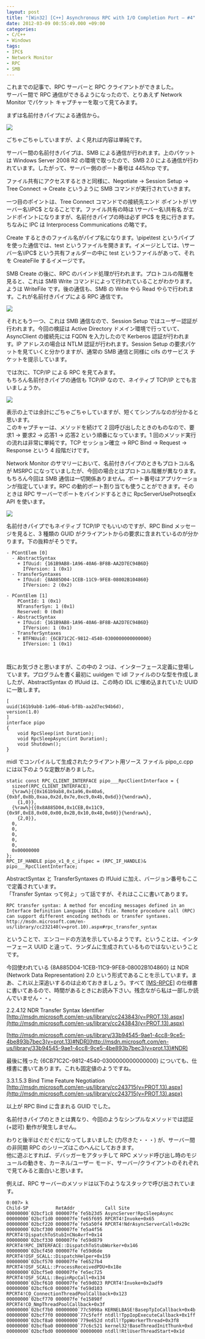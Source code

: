 ```yaml
---
layout: post
title: "[Win32] [C++] Asynchronous RPC with I/O Completion Port – #4"
date: 2012-03-09 00:55:49.000 +09:00
categories:
- C/C++
- Windows
tags:
- IPC$
- Network Monitor
- RPC
- SMB
---
```


これまでの記事で、RPC サーバーと RPC クライアントができました。 <br />
サーバー間で RPC 通信ができるようになったので、とりあえず Network Monitor でパケット キャプチャーを取って見てみます。

 
まずは名前付きパイプによる通信から。

 
![]({{site.assets_url}}2012-03-09-image2.png)

 
ごちゃごちゃしていますが、よく見れば内容は単純です。

 
サーバー間の名前付きパイプは、SMB による通信が行われます。上のパケットは Windows Server 2008 R2 の環境で取ったので、SMB 2.0 による通信が行われています。したがって、サーバー側のポート番号は 445/tcp です。

 
ファイル共有にアクセスするときと同様に、Negotiate → Session Setup → Tree Connect → Create というように SMB コマンドが実行されていきます。

 
一つ目のポイントは、Tree Connect コマンドでの接続先エンド ポイントが \\サーバー名\IPC$ となることです。ファイル共有の時は \\サーバー名\共有名 がエンドポイントになりますが、名前付きパイプの時は必ず IPC$ を見に行きます。ちなみに IPC は Interprocess Communications の略です。

 
Create するときのファイル名がパイプ名になります。\pipe\test というパイプを使った通信では、test というファイルを開きます。イメージとしては、\\サーバー名\IPC$ という共有フォルダーの中に test というファイルがあって、それを CreateFile するイメージです。

 
SMB Create の後に、RPC のバインド処理が行われます。プロトコルの階層を見ると、これは SMB Write コマンドによって行われていることがわかります。ようは WriteFile です。後の通信も、SMB の Write やら Read やらで行われます。これが名前付きパイプによる RPC 通信です。

 
![]({{site.assets_url}}2012-03-09-image3.png)

 
それともう一つ、これは SMB 通信なので、Session Setup ではユーザー認証が行われます。今回の検証は Active Directory ドメイン環境で行っていて、AsyncClient の接続先には FQDN を入力したので Kerberos 認証が行われます。IP アドレスの場合は NTLM 認証が行われます。Session Setup の要求パケットを見ていくと分かりますが、通常の SMB 通信と同様に cifs のサービス チケットを提示しています。

 
では次に、TCP/IP による RPC を見てみます。 <br />
もちろん名前付きパイプの通信も TCP/IP なので、ネイティブ TCP/IP とでも言いましょうか。

 
![]({{site.assets_url}}2012-03-09-image4.png)

 
表示の上では余計にごちゃごちゃしていますが、短くてシンプルなのが分かると思います。 <br />
このキャプチャーは、メソッドを続けて 2 回呼び出したときのものなので、要求1 → 要求2 → 応答1 → 応答2 という順番になっています。1 回のメソッド実行の流れは非常に単純です。TCP セッション確立 → RPC Bind → Request → Response という 4 段階だけです。

 
Network Monitor のサマリーにおいて、名前付きパイプのときもプロトコル名が MSRPC になっていましたが、今回の場合とはプロトコル階層が異なります。もちろん今回は SMB 通信は一切関係ありません。ポート番号はアプリケーションが指定しています。RPC の動的ポート割り当ても使うことができます。そのときは RPC サーバーでポートをバインドするときに RpcServerUseProtseqEx API を使います。

 
![]({{site.assets_url}}2012-03-09-image5.png)

 
名前付きパイプでもネイティブ TCP/IP でもいいのですが、RPC Bind メッセージを見ると、3 種類の GUID がクライアントからの要求に含まれているのが分かります。下の抜粋がそうです。

 
```
- PContElem [0] 
  - AbstractSyntax 
    + IfUuid: {161B9AB8-1A96-40A6-BF8B-AA2D7EC94B6D} 
      IfVersion: 1 (0x1) 
  - TransferSyntaxes 
    + IfUuid: {8A885D04-1CEB-11C9-9FE8-08002B104860} 
      IfVersion: 2 (0x2)

- PContElem [1] 
    PContId: 1 (0x1) 
    NTransferSyn: 1 (0x1) 
    Reserved: 0 (0x0) 
  - AbstractSyntax 
    + IfUuid: {161B9AB8-1A96-40A6-BF8B-AA2D7EC94B6D} 
      IfVersion: 1 (0x1) 
  - TransferSyntaxes 
    + BTFNUuid: {6CB71C2C-9812-4540-0300000000000000} 
      IfVersion: 1 (0x1)

 
```
 
既にお気づきと思いますが、この中の 2 つは、インターフェース定義に登場しています。プログラムを書く最初に uuidgen で idl ファイルのひな型を作成しましたが、AbstractSyntax の IfUuid は、この時の IDL に埋め込まれていた UUID に一致します。

 
```
[ 
uuid(161b9ab8-1a96-40a6-bf8b-aa2d7ec94b6d), 
version(1.0) 
] 
interface pipo 
{ 
    void RpcSleep(int Duration); 
    void RpcSleepAsync(int Duration); 
    void Shutdown(); 
} 
```
 
midl でコンパイルして生成されたクライアント用ソース ファイル pipo_c.cpp には以下のような定数がありました。

 
```
static const RPC_CLIENT_INTERFACE pipo___RpcClientInterface = { 
  sizeof(RPC_CLIENT_INTERFACE), 
  {%raw%}{{0x161b9ab8,0x1a96,0x40a6,{0xbf,0x8b,0xaa,0x2d,0x7e,0xc9,0x4b,0x6d}}{%endraw%}, 
    {1,0}}, 
  {%raw%}{{0x8A885D04,0x1CEB,0x11C9,{0x9F,0xE8,0x08,0x00,0x2B,0x10,0x48,0x60}}{%endraw%}, 
    {2,0}}, 
  0, 
  0, 
  0, 
  0, 
  0, 
  0x00000000 
}; 
RPC_IF_HANDLE pipo_v1_0_c_ifspec = (RPC_IF_HANDLE)& pipo___RpcClientInterface; 
```
 
AbstractSyntax と TransferSyntaxes の IfUuid に加え、バージョン番号もここで定義されています。 <br />
「Transfer Syntax って何よ」って話ですが、それはここに書いてあります。

 
```
RPC transfer syntax: A method for encoding messages defined in an Interface Definition Language (IDL) file. Remote procedure call (RPC) can support different encoding methods or transfer syntaxes. 
http://msdn.microsoft.com/en-us/library/cc232140(v=prot.10).aspx#rpc_transfer_syntax
```
 
ということで、エンコードの方法を示しているようです。ということは、インターフェース UUID と違って、ランダムに生成されているものではないということです。

 
今回使われている {8A885D04-1CEB-11C9-9FE8-08002B104860} は NDR (Network Data Representation) 2.0 という形式であることを示しています。まあ、これ以上深追いするのは止めておきましょう。すべて [[MS-RPCE]](http://msdn.microsoft.com/en-us/library/cc243560(v=prot.13).aspx) の仕様書に書いてあるので、時間があるときにお読み下さい。残念ながら私は一部しか読んでいません・・。

 
2.2.4.12 NDR Transfer Syntax Identifier <br />
[http://msdn.microsoft.com/en-us/library/cc243843(v=PROT.13).aspx](http://msdn.microsoft.com/en-us/library/cc243843(v=PROT.13).aspx)

 
[http://msdn.microsoft.com/en-us/library/33b94545-9ae1-4cc8-9ce5-4be893b7bec3(v=prot.13)#NDR](http://msdn.microsoft.com/en-us/library/33b94545-9ae1-4cc8-9ce5-4be893b7bec3(v=prot.13)#NDR)

 
最後に残った {6CB71C2C-9812-4540-0300000000000000} についても、仕様書に書いてあります。これも固定値のようですね。

 
3.3.1.5.3 Bind Time Feature Negotiation <br />
[http://msdn.microsoft.com/en-us/library/cc243715(v=PROT.13).aspx](http://msdn.microsoft.com/en-us/library/cc243715(v=PROT.13).aspx)

 
以上が RPC Bind に含まれる GUID でした。

 
名前付きパイプのときとは異なり、今回のようなシンプルなメソッドでは認証 (+認可) 動作が発生しません。

 
わりと後半はぐだぐだになってしまいました (力尽きた・・・) が、サーバー間の非同期 RPC のシリーズはこのへんにしておきます。 <br />
他に遊ぶとすれば、デバッガーをアタッチして RPC メソッド呼び出し時のモジュールの動きを、カーネル/ユーザー モード、サーバー/クライアントのそれぞれで見てみると面白いと思います。

 
例えば、RPC サーバーのメソッドは以下のようなスタックで呼び出されています。

 
```
0:007> k 
Child-SP          RetAddr           Call Site 
00000000`02bcf1c8 000007fe`fe5b23d5 AsyncServer!RpcSleepAsync 
00000000`02bcf1d0 000007fe`fe65f695 RPCRT4!Invoke+0x65 
00000000`02bcf220 000007fe`fe5a50f4 RPCRT4!NdrAsyncServerCall+0x29c 
00000000`02bcf300 000007fe`fe5a4f56 RPCRT4!DispatchToStubInCNoAvrf+0x14 
00000000`02bcf330 000007fe`fe59d879 RPCRT4!RPC_INTERFACE::DispatchToStubWorker+0x146 
00000000`02bcf450 000007fe`fe59d6de RPCRT4!OSF_SCALL::DispatchHelper+0x159 
00000000`02bcf570 000007fe`fe6527b4 RPCRT4!OSF_SCALL::ProcessReceivedPDU+0x18e 
00000000`02bcf5e0 000007fe`fe5ec725 RPCRT4!OSF_SCALL::BeginRpcCall+0x134 
00000000`02bcf610 000007fe`fe59d023 RPCRT4!Invoke+0x2adf9 
00000000`02bcf6c0 000007fe`fe59d103 RPCRT4!CO_ConnectionThreadPoolCallback+0x123 
00000000`02bcf770 000007fe`fe15898f RPCRT4!CO_NmpThreadPoolCallback+0x3f 
00000000`02bcf7b0 00000000`77c5098a KERNELBASE!BasepTpIoCallback+0x4b 
00000000`02bcf7f0 00000000`77c5feff ntdll!TppIopExecuteCallback+0x1ff 
00000000`02bcf8a0 00000000`779e652d ntdll!TppWorkerThread+0x3f8 
00000000`02bcfba0 00000000`77c6c521 kernel32!BaseThreadInitThunk+0xd 
00000000`02bcfbd0 00000000`00000000 ntdll!RtlUserThreadStart+0x1d
```
